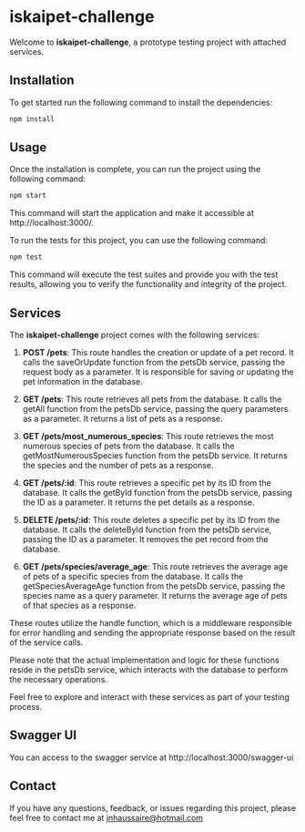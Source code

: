 # iskaipet-challenge

Welcome to **iskaipet-challenge**, a prototype testing project with attached services.

## Installation

To get started run the following command to install the dependencies:

   ```bash
   npm install
   ```

## Usage

Once the installation is complete, you can run the project using the following command:

```bash
npm start
```

This command will start the application and make it accessible at http://localhost:3000/.

To run the tests for this project, you can use the following command:

```bash
npm test
```

This command will execute the test suites and provide you with the test results, allowing you to verify the functionality and integrity of the project.

## Services

The **iskaipet-challenge** project comes with the following services:

1. **POST /pets**: This route handles the creation or update of a pet record. It calls the saveOrUpdate function from the petsDb service, passing the request body as a parameter. It is responsible for saving or updating the pet information in the database.

2. **GET /pets**: This route retrieves all pets from the database. It calls the getAll function from the petsDb service, passing the query parameters as a parameter. It returns a list of pets as a response.

3. **GET /pets/most_numerous_species**: This route retrieves the most numerous species of pets from the database. It calls the getMostNumerousSpecies function from the petsDb service. It returns the species and the number of pets as a response.

4. **GET /pets/:id**: This route retrieves a specific pet by its ID from the database. It calls the getById function from the petsDb service, passing the ID as a parameter. It returns the pet details as a response.

5. **DELETE /pets/:id**: This route deletes a specific pet by its ID from the database. It calls the deleteById function from the petsDb service, passing the ID as a parameter. It removes the pet record from the database.

6. **GET /pets/species/average_age**: This route retrieves the average age of pets of a specific species from the database. It calls the getSpeciesAverageAge function from the petsDb service, passing the species name as a query parameter. It returns the average age of pets of that species as a response.

These routes utilize the handle function, which is a middleware responsible for error handling and sending the appropriate response based on the result of the service calls.

Please note that the actual implementation and logic for these functions reside in the petsDb service, which interacts with the database to perform the necessary operations.

Feel free to explore and interact with these services as part of your testing process.

## Swagger UI

You can access to the swagger service at http://localhost:3000/swagger-ui

## Contact

If you have any questions, feedback, or issues regarding this project, please feel free to contact me at jnhaussaire@hotmail.com

